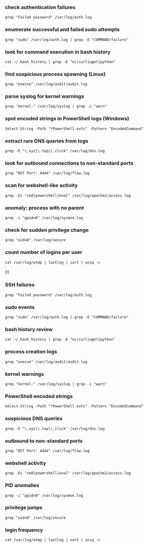 ### check authentication failures
```
grep "Failed password" /var/log/auth.log
```
### enumerate successful and failed sudo attempts
```
grep "sudo" /var/log/auth.log | grep -E "COMMAND|failure"
```
### look for command execution in bash history
```
cat ~/.bash_history | grep -E "nc|curl|wget|python"
```
### find suspicious process spawning (Linux)
```
grep "execve" /var/log/audit/audit.log
```
### parse syslog for kernel warnings
```
grep "kernel:" /var/log/syslog | grep -i "warn"
```
### spot encoded strings in PowerShell logs (Windows)
```
Select-String -Path "*PowerShell.evtx" -Pattern "EncodedCommand"
```
### extract rare DNS queries from logs
```
grep -E "\.xyz|\.top|\.click" /var/log/dns.log
```
### look for outbound connections to non-standard ports
```
grep "DST Port: 4444" /var/log/flow.log
```
### scan for webshell-like activity
```
grep -Ei "cmd|powershell|eval" /var/log/apache2/access.log
```
### anomaly: process with no parent
```
grep -i "ppid=0" /var/log/sysmon.log
```
### check for sudden privilege change
```
grep "uid=0" /var/log/secure
```
### count number of logins per user
```
cat /var/log/wtmp | lastlog | sort | uniq -c
```
더
### SSH failures
```
grep "Failed password" /var/log/auth.log
```
### sudo events
```
grep "sudo" /var/log/auth.log | grep -E "COMMAND|failure"
```
### bash history review
```
cat ~/.bash_history | grep -E "nc|curl|wget|python"
```
### process creation logs
```
grep "execve" /var/log/audit/audit.log
```
### kernel warnings
```
grep "kernel:" /var/log/syslog | grep -i "warn"
```
### PowerShell encoded strings
```
Select-String -Path "*PowerShell.evtx" -Pattern "EncodedCommand"
```
### suspicious DNS queries
```
grep -E "\.xyz|\.top|\.click" /var/log/dns.log
```
### outbound to non-standard ports
```
grep "DST Port: 4444" /var/log/flow.log
```
### webshell activity
```
grep -Ei "cmd|powershell|eval" /var/log/apache2/access.log
```
### PID anomalies
```
grep -i "ppid=0" /var/log/sysmon.log
```
### privilege jumps
```
grep "uid=0" /var/log/secure
```
### login frequency
```
cat /var/log/wtmp | lastlog | sort | uniq -c
```

